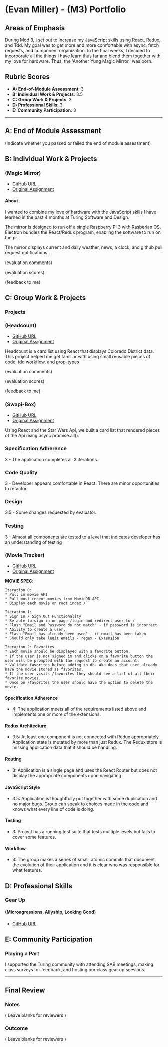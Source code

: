 # (Evan Miller) - (M3) Portfolio

## Areas of Emphasis

During Mod 3, I set out to increase my JavaScript skills using React, Redux, and Tdd. My goal was to get more and more comfortable with async, fetch requests, and component organization. In the final weeks, I decided to incorporate all the things I have learn thus far and blend them together with my love for hardware. Thus, the 'Another Yung Magic Mirror,' was born.

## Rubric Scores

* **A: End-of-Module Assessment**: 3
* **B: Individual Work & Projects**: 3.5
* **C: Group Work & Projects**: 3
* **D: Professional Skills**: 3
* **E: Community Participation**: 3

-----------------------

## A: End of Module Assessment

(Indicate whether you passed or failed the end of module assessment)


## B: Individual Work & Projects

### (Magic Mirror)

* [GitHub URL](https://github.com/EvanSays/magic-mirror)
* [Original Assignment](http://frontend.turing.io/projects/self-directed-project.html)

#### About 


I wanted to combine my love of hardware with the JavaScript skills I have learned in the past 4 months at Turing Software and Design.

The mirror is designed to run off a single Raspberry Pi 3 with Rasberian OS. Electron bundles the React/Redux program, enabling the software to run on the pi.

The mirror displays current and daily weather, news, a clock, and github pull request notifications.

(evaluation comments)

(evaluation scores)

(feedback to me)



## C: Group Work & Projects

### Projects

### (Headcount)

* [GitHub URL](https://github.com/EvanSays/headcount2.0)
* [Original Assignment](https://github.com/turingschool-examples/headcount2.0)

Headcount is a card list using React that displays Colorado District data. This project helped me get familiar with using small reusable pieces of code, tdd workflow, and prop-types

(evaluation comments)

(evaluation scores)

(feedback to me)

### (Swapi-Box)

* [GitHub URL](https://github.com/buji405/swapi-box)
* [Original Assignment](http://frontend.turing.io/projects/swapi-box.html)

Using React and the Star Wars Api, we built a card list that rendered pieces of the Api using async promise.all(). 

### Specification Adherence

3 - The application completes all 3 iterations.

### Code Quality

3 - Developer appears comfortable in React. There are minor opportunities to refactor.

### Design

3.5 - Some changes requested by evaluator.

### Testing

3 - Almost all components are tested to a level that indicates developer has an understanding of testing

### (Movie Tracker)

* [GitHub URL](https://github.com/noetic97/movie-tracker)
* [Original Assignment](https://github.com/turingschool-examples/movie-tracker)

**MOVIE SPEC**:

```
Iteration 0:
* Pull in movie API
* Pull most recent movies from MovieDB API.
* Display each movie on root index /

Iteration 1:
* Sign In / Sign Out Functionality
* Be able to sign in on page /login and redirect user to /
* Flash "Email and Password do not match" - if password is incorrect
* Ability to create a user.
* Flash "Email has already been used" - if email has been taken
* Should only take legit emails - regex - Extension

Iteration 2: Favorites
* Each movie should be displayed with a favorite button.
* If the user is not signed in and clicks on a favorite button the user will be prompted with the request to create an account.
* Validate favorites before adding to db. Aka does that user already have the movie stored as favorites.
* If the user visits /favorites they should see a list of all their favorite movies.
* Once on /favorites the user should have the option to delete the movie.
```

#### Specification Adherence  

* 4: The application meets all of the requirements listed above and implements one or more of the extensions.

#### Redux Architecture


* 3.5: At least one component is not connected with Redux appropriately. Application state is mutated by more than just Redux. The Redux store is missing application data that it should be handling.

#### Routing

* 3: Application is a single page and uses the React Router but does not display the appropriate components upon navigating.


#### JavaScript Style

* 3.5: Application is thoughtfully put together with some duplication and no major bugs. Group can speak to choices made in the code and knows what every line of code is doing.

#### Testing

* 3: Project has a running test suite that tests multiple levels but fails to cover some features.

#### Workflow

* 3: The group makes a series of small, atomic commits that document the evolution of their application and it is clear who was responsible for what features.


## D: Professional Skills

### Gear Up
#### (Microagressions, Allyship, Looking Good)

* [GitHub URL](https://gist.github.com/EvanSays/a4816434df93ed95c5d2acdcac2bca9c)

## E: Community Participation

### Playing a Part

I supported the Turing community with attending SAB meetings, making class surveys for feedback, and hosting our class gear up seesions. 

------------------

## Final Review

### Notes

( Leave blanks for reviewers )

### Outcome

( Leave blanks for reviewers )
